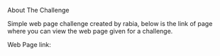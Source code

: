 About The Challenge

Simple web page challenge created by rabia, below is the link of page where you can view the web page given for a challenge.

Web Page link: 
